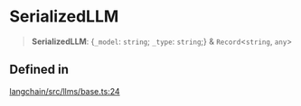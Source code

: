 SerializedLLM
=============

> **SerializedLLM**: {`_model`: `string`; `_type`: `string`;} & `Record`<`string`, `any`\>

Defined in[​](#defined-in "Direct link to Defined in")
------------------------------------------------------

[langchain/src/llms/base.ts:24](https://github.com/hwchase17/langchainjs/blob/46e1734/langchain/src/llms/base.ts#L24)